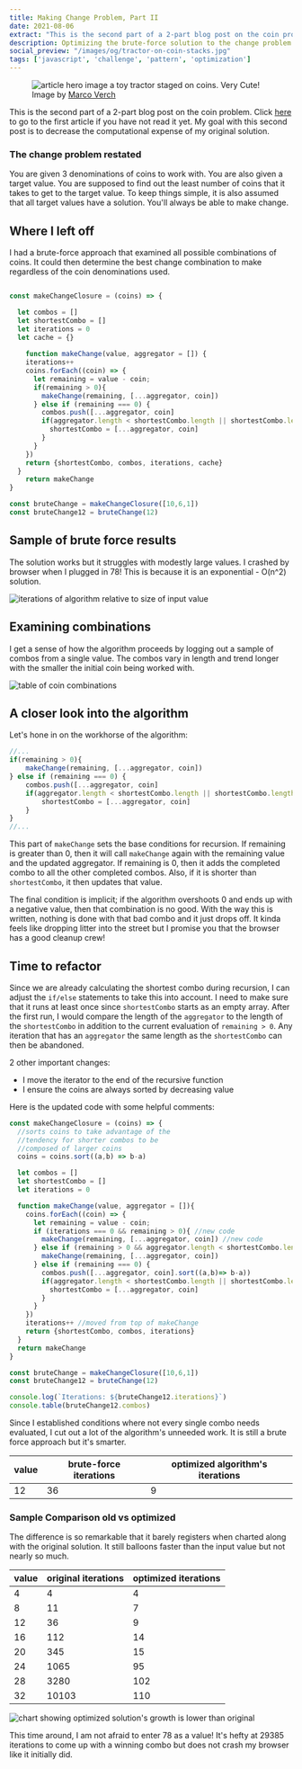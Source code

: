 ```yaml
---
title: Making Change Problem, Part II
date: 2021-08-06
extract: "This is the second part of a 2-part blog post on the coin problem. My goal with this second post is to decrease the computational expense of my original solution."
description: Optimizing the brute-force solution to the change problem
social_preview: "/images/og/tractor-on-coin-stacks.jpg"
tags: ['javascript', 'challenge', 'pattern', 'optimization']
---
```


<figure>
  <img src="/images/og/tractor-on-coin-stacks.jpg" alt="article hero image a toy tractor staged on coins. Very Cute!">
  <figcaption>Image by <a href="https://foto.wuestenigel.com/tractor-on-coin-stacks/">Marco Verch</a></figcaption>
</figure>

This is the second part of a 2-part blog post on the coin problem. Click [here](/blog/making-change-problem) to go to the first article if you have not read it yet. My goal with this second post is to decrease the computational expense of my original solution.

### The change problem restated

You are given 3 denominations of coins to work with. You are also given a target value. You are supposed to find out the least number of coins that it takes to get to the target value. To keep things simple, it is also assumed that all target values have a solution. You'll always be able to make change.

## Where I left off

I had a brute-force approach that examined all possible combinations of coins. It could then determine the best change combination to make regardless of the coin denominations used.

```javascript

const makeChangeClosure = (coins) => {

  let combos = []
  let shortestCombo = []
  let iterations = 0
  let cache = {}
  
	function makeChange(value, aggregator = []) {
    iterations++
    coins.forEach((coin) => {
      let remaining = value - coin;
      if(remaining > 0){
        makeChange(remaining, [...aggregator, coin])
      } else if (remaining === 0) {
        combos.push([...aggregator, coin]
        if(aggregator.length < shortestCombo.length || shortestCombo.length === 0 ){
          shortestCombo = [...aggregator, coin]
        }
      }
    })
    return {shortestCombo, combos, iterations, cache}
  }
	return makeChange
}

const bruteChange = makeChangeClosure([10,6,1])
const bruteChange12 = bruteChange(12)
```

## Sample of brute force results

The solution works but it struggles with modestly large values. I crashed by browser when I plugged in 78! This is because it is an exponential - O(n^2) solution.

![iterations of algorithm relative to size of input value](/images/exponential-growth.png)

## Examining combinations

I get a sense of how the algorithm proceeds by logging out a sample of combos from a single value. The combos vary in length and trend longer with the smaller the initial coin being worked with.

![table of coin combinations](/images/combo-table.png)

## A closer look into the algorithm

Let's hone in on the workhorse of the algorithm:

```javascript
//...
if(remaining > 0){
	makeChange(remaining, [...aggregator, coin])
} else if (remaining === 0) {
	combos.push([...aggregator, coin]
	if(aggregator.length < shortestCombo.length || shortestCombo.length === 0 ){
		shortestCombo = [...aggregator, coin]
	}
}
//...
```

This part of `makeChange` sets the base conditions for recursion. If remaining is greater than 0, then it will call `makeChange` again with the remaining value and the updated aggregator. If remaining is 0, then it adds the completed combo to all the other completed combos. Also, if it is shorter than `shortestCombo`, it then updates that value.

The final condition is implicit; if the algorithm overshoots 0 and ends up with a negative value, then that combination is no good. With the way this is written, nothing is done with that bad combo and it just drops off. It kinda feels like dropping litter into the street but I promise you that the browser has a good cleanup crew!

## Time to refactor

Since we are already calculating the shortest combo during recursion, I can adjust the `if/else` statements to take this into account. I need to make sure that it runs at least once since `shortestCombo` starts as an empty array. After the first run, I would compare the length of the `aggregator` to the length of the `shortestCombo` in addition to the current evaluation of `remaining > 0`. Any iteration that has an `aggregator` the same length as the `shortestCombo` can then be abandoned.

2 other important changes:

- I move the iterator to the end of the recursive function
- I ensure the coins are always sorted by decreasing value

Here is the updated code with some helpful comments:

```javascript
const makeChangeClosure = (coins) => {
  //sorts coins to take advantage of the
  //tendency for shorter combos to be
  //composed of larger coins
  coins = coins.sort((a,b) => b-a)

  let combos = []
  let shortestCombo = []
  let iterations = 0

  function makeChange(value, aggregator = []){
    coins.forEach((coin) => {
      let remaining = value - coin;
      if (iterations === 0 && remaining > 0){ //new code
        makeChange(remaining, [...aggregator, coin]) //new code
      } else if (remaining > 0 && aggregator.length < shortestCombo.length){ //added array length evaluation
        makeChange(remaining, [...aggregator, coin])
      } else if (remaining === 0) {
        combos.push([...aggregator, coin].sort((a,b)=> b-a))
        if(aggregator.length < shortestCombo.length || shortestCombo.length === 0 ){
          shortestCombo = [...aggregator, coin]
        }
      }
    })
    iterations++ //moved from top of makeChange
    return {shortestCombo, combos, iterations}
  }
  return makeChange
}

const bruteChange = makeChangeClosure([10,6,1])
const bruteChange12 = bruteChange(12)

console.log(`Iterations: ${bruteChange12.iterations}`)
console.table(bruteChange12.combos)
```

Since I established conditions where not every single combo needs evaluated, I cut out a lot of the algorithm's unneeded work. It is still a brute force approach but it's smarter.

| value | brute-force iterations | optimized algorithm's iterations |
| ----- | ---------------------- | -------------------------------- |
| 12    | 36                     | 9                                |

### Sample Comparison old vs optimized

The difference is so remarkable that it barely registers when charted along with the original solution. It still balloons faster than the input value but not nearly so much.

| value | original iterations | optimized iterations |
| ----- | ------------------- | -------------------- |
| 4     | 4                   | 4                    |
| 8     | 11                  | 7                    |
| 12    | 36                  | 9                    |
| 16    | 112                 | 14                   |
| 20    | 345                 | 15                   |
| 24    | 1065                | 95                   |
| 28    | 3280                | 102                  |
| 32    | 10103               | 110                  |

![chart showing optimized solution's growth is lower than original](/images/optimized-growth.png)

This time around, I am not afraid to enter 78 as a value! It's hefty at 29385 iterations to come up with a winning combo but does not crash my browser like it initially did.
